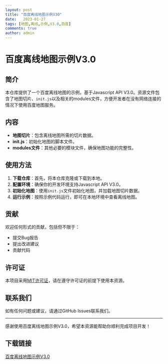```yaml
---
layout: post
title: "百度离线地图示例V30"
date:   2023-01-27
tags: [地图,离线,示例,V3.0,百度]
comments: true
author: admin
---
```

# 百度离线地图示例V3.0

## 简介
本仓库提供了一个百度离线地图的示例，基于Javascript API V3.0。资源文件包含了地图切片、`init.js`以及相关的modules文件，方便开发者在没有网络连接的情况下使用百度地图服务。

## 内容
- **地图切片**：包含离线地图所需的切片数据。
- **init.js**：初始化地图的脚本文件。
- **modules文件**：其他必要的模块文件，确保地图功能的完整性。

## 使用方法
1. **下载仓库**：首先，将本仓库克隆或下载到本地。
2. **配置环境**：确保你的开发环境支持Javascript API V3.0。
3. **初始化地图**：使用`init.js`文件初始化地图，并加载地图切片数据。
4. **运行示例**：按照示例代码运行，即可在本地环境中查看离线地图。

## 贡献
欢迎任何形式的贡献，包括但不限于：
- 提交Bug报告
- 提出改进建议
- 贡献代码

## 许可证
本项目采用[MIT许可证](LICENSE)，请在遵守许可证的前提下使用本资源。

## 联系我们
如有任何问题或建议，请通过GitHub Issues联系我们。

---
感谢使用百度离线地图示例V3.0，希望本资源能帮助你顺利完成项目开发！

## 下载链接

[百度离线地图示例V3.0](https://pan.quark.cn/s/080c6900a81f)